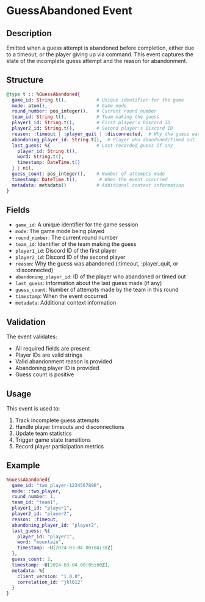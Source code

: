 # GuessAbandoned Event

## Description
Emitted when a guess attempt is abandoned before completion, either due to a timeout, or the player giving up via command. This event captures the state of the incomplete guess attempt and the reason for abandonment.

## Structure
```elixir
@type t :: %GuessAbandoned{
  game_id: String.t(),           # Unique identifier for the game
  mode: atom(),                  # Game mode
  round_number: pos_integer(),   # Current round number
  team_id: String.t(),           # Team making the guess
  player1_id: String.t(),        # First player's Discord ID
  player2_id: String.t(),        # Second player's Discord ID
  reason: :timeout | :player_quit | :disconnected,  # Why the guess was abandoned
  abandoning_player_id: String.t(),  # Player who abandoned/timed out
  last_guess: %{                 # Last recorded guess if any
    player_id: String.t(),
    word: String.t(),
    timestamp: DateTime.t()
  } | nil,
  guess_count: pos_integer(),    # Number of attempts made
  timestamp: DateTime.t(),        # When the event occurred
  metadata: metadata()           # Additional context information
}
```

## Fields
- `game_id`: A unique identifier for the game session
- `mode`: The game mode being played
- `round_number`: The current round number
- `team_id`: Identifier of the team making the guess
- `player1_id`: Discord ID of the first player
- `player2_id`: Discord ID of the second player
- `reason`: Why the guess was abandoned (:timeout, :player_quit, or :disconnected)
- `abandoning_player_id`: ID of the player who abandoned or timed out
- `last_guess`: Information about the last guess made (if any)
- `guess_count`: Number of attempts made by the team in this round
- `timestamp`: When the event occurred
- `metadata`: Additional context information

## Validation
The event validates:
- All required fields are present
- Player IDs are valid strings
- Valid abandonment reason is provided
- Abandoning player ID is provided
- Guess count is positive

## Usage
This event is used to:
1. Track incomplete guess attempts
2. Handle player timeouts and disconnections
3. Update team statistics
4. Trigger game state transitions
5. Record player participation metrics

## Example
```elixir
%GuessAbandoned{
  game_id: "two_player-1234567890",
  mode: :two_player,
  round_number: 1,
  team_id: "team1",
  player1_id: "player1",
  player2_id: "player2",
  reason: :timeout,
  abandoning_player_id: "player2",
  last_guess: %{
    player_id: "player1",
    word: "mountain",
    timestamp: ~U[2024-03-04 00:04:30Z]
  },
  guess_count: 2,
  timestamp: ~U[2024-03-04 00:05:00Z],
  metadata: %{
    client_version: "1.0.0",
    correlation_id: "jkl012"
  }
}
``` 